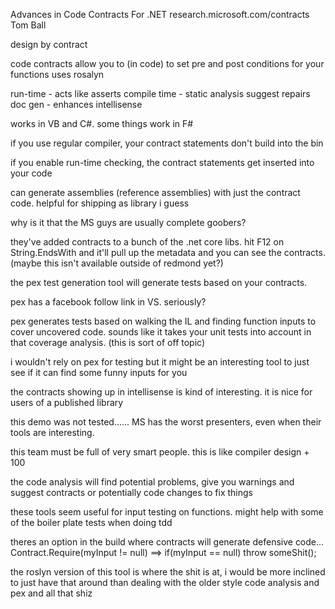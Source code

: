 Advances in Code Contracts For .NET
research.microsoft.com/contracts
Tom Ball


design by contract

code contracts allow you to (in code) to set pre and post conditions for your functions
uses rosalyn

run-time - acts like asserts
compile time - static analysis 
suggest repairs 
doc gen - enhances intellisense

works in VB and C#. some things work in F#

if you use regular compiler, your contract statements don't build into the bin

if you enable run-time checking, the contract statements get inserted into your code

can generate assemblies (reference assemblies) with just the contract code. helpful for shipping as library i guess

why is it that the MS guys are usually complete goobers?

they've added contracts to a bunch of the .net core libs. hit F12 on String.EndsWith and it'll pull up the metadata and you can see the contracts.
(maybe this isn't available outside of redmond yet?)

the pex test generation tool will generate tests based on your contracts.

pex has a facebook follow link in VS. seriously?

pex generates tests based on walking the IL and finding function inputs to cover uncovered code. sounds like it takes your unit tests into account in that coverage analysis. (this is sort of off topic)

i wouldn't rely on pex for testing but it might be an interesting tool to just see if it can find some funny inputs for you

the contracts showing up in intellisense is kind of interesting. it is nice for users of a published library

this demo was not tested...... MS has the worst presenters, even when their tools are interesting.

this team must be full of very smart people. this is like compiler design + 100

the code analysis will find potential problems, give you warnings and suggest contracts or potentially code changes to fix things

these tools seem useful for input testing on functions. might help with some of the boiler plate tests when doing tdd

theres an option in the build where contracts will generate defensive code...
Contract.Require(myInput != null) ==> if(myInput == null) throw someShit();

the roslyn version of this tool is where the shit is at, i would be more inclined to just have that around than 
dealing with the older style code analysis and pex and all that shiz


